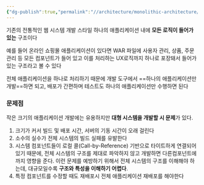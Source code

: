 ```yaml
---
{"dg-publish":true,"permalink":"//architecture/monolithic-architecture/","dgPassFrontmatter":true}
---
```



기존의 전통적인 웹 시스템 개발 스타일
하나의 애플리케이션 내에 **모든 로직이 들어가 있는** 구조이다

예를 들어 온라인 쇼핑몰 애플리케이션이 있다면 WAR 파일에 사용자 관리, 상품, 주문 관리 등 모든 컴포넌트가 들어 있고 이를 처리하는 UX로직까지 하나로 포장돼서 들어가 있는 구조라고 볼 수 있다

전체 애플리케이션을 하나로 처리하기 때문에 개발 도구에서 ==하나의 애플리케이션만 개발==하면 되고, 배포가 간편하며 테스트도 하나의 애플리케이션만 수행하면 된다

### 문제점
작은 크기의 애플리케이션 개발에는 유용하지만 **대형 시스템을 개발할 시 문제**가 있다.
1) 크기가 커서 빌드 및 배포 시간, 서버의 기동 시간이 오래 걸린다
2) 소수의 실수가 전체 시스템의 빌드 실패를 유발한다
3) 시스템 컴포넌트들이 로컬 콜(Call-by-Reference) 기반으로 타이트하게 연결되어 있기 때문에, 전체 시스템의 구조를 제대로 파악하지 않고 개발하면 다른컴포넌트에까지 영향을 준다. 이런 문제를 예방하기 위해서 전체 시스템의 구조를 이해해야 하는데, 대규모일수록 **구조와 특성을 이해하기 어렵다**.
4) 특정 컴포넌트를 수정할 때도 재배포시 전체 애플리케이션 재배포를 해야한다